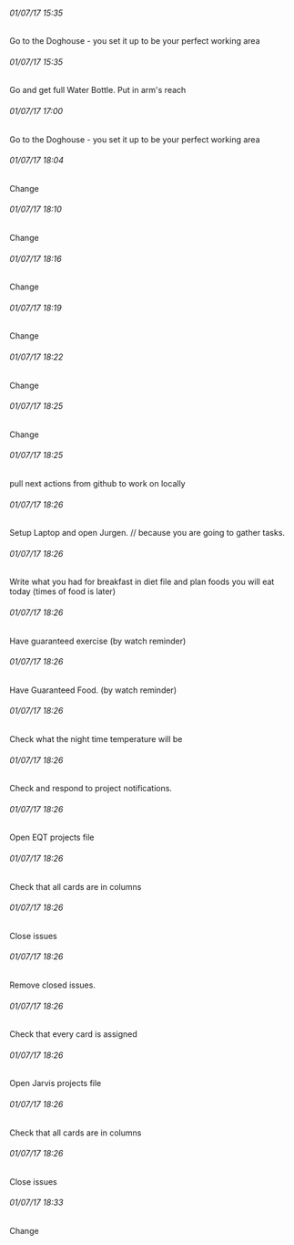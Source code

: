 ###### 01/07/17 15:35
Go to the Doghouse - you set it up to be your perfect working area

###### 01/07/17 15:35
Go and get full Water Bottle. Put in arm's reach

###### 01/07/17 17:00
Go to the Doghouse - you set it up to be your perfect working area

###### 01/07/17 18:04
Change

###### 01/07/17 18:10
Change

###### 01/07/17 18:16
Change

###### 01/07/17 18:19
Change

###### 01/07/17 18:22
Change

###### 01/07/17 18:25
Change

###### 01/07/17 18:25
pull next actions from github to work on locally

###### 01/07/17 18:26
Setup Laptop and open Jurgen. // because you are going to gather tasks.

###### 01/07/17 18:26
Write what you had for breakfast in diet file and plan foods you will eat today (times of food is later)

###### 01/07/17 18:26
Have guaranteed exercise (by watch reminder)

###### 01/07/17 18:26
Have Guaranteed Food.  (by watch reminder)

###### 01/07/17 18:26
Check what the night time temperature will be

###### 01/07/17 18:26
Check and respond to project notifications.

###### 01/07/17 18:26
Open EQT projects file

###### 01/07/17 18:26
Check that all cards are in columns

###### 01/07/17 18:26
Close issues

###### 01/07/17 18:26
Remove closed issues.

###### 01/07/17 18:26
Check that every card is assigned

###### 01/07/17 18:26
Open Jarvis projects file

###### 01/07/17 18:26
Check that all cards are in columns

###### 01/07/17 18:26
Close issues

###### 01/07/17 18:33
Change

